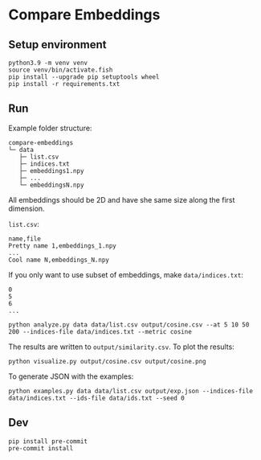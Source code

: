 # Compare Embeddings

## Setup environment
```shell
python3.9 -m venv venv
source venv/bin/activate.fish
pip install --upgrade pip setuptools wheel
pip install -r requirements.txt
```

## Run

Example folder structure:
```
compare-embeddings
└─ data
   ├─ list.csv
   ├─ indices.txt
   ├─ embeddings1.npy
   ├─ ...
   └─ embeddingsN.npy
```

All embeddings should be 2D and have she same size along the first dimension.

`list.csv`:
```csv
name,file
Pretty name 1,embeddings_1.npy
...
Cool name N,embeddings_N.npy
```

If you only want to use subset of embeddings, make `data/indices.txt`:
```
0
5
6
...
```

```shell
python analyze.py data data/list.csv output/cosine.csv --at 5 10 50 200 --indices-file data/indices.txt --metric cosine
```

The results are written to `output/similarity.csv`. To plot the results:

```shell
python visualize.py output/cosine.csv output/cosine.png
```

To generate JSON with the examples:
```shell
python examples.py data data/list.csv output/exp.json --indices-file data/indices.txt --ids-file data/ids.txt --seed 0
```

## Dev
```shell
pip install pre-commit
pre-commit install
```
